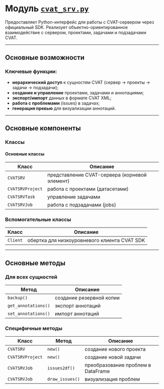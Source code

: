 # Модуль [`cvat_srv.py`](https://github.com/NikitaShubin/dl_utils/blob/main/cvat_srv.py "Перейти к модулю")

Предоставляет Python-интерфейс для работы с CVAT-сервером через официальный SDK. Реализует объектно-ориентированное взаимодействие с сервером, проектами, задачами и подзадачами CVAT.

---

## Основные возможности

### Ключевые функции:
- **иерархический доступ** к сущностям CVAT (сервер → проекты → задачи → подзадачи);
- **создание и управление** проектами, задачами и аннотациями;
- **экспорт/импорт** данных в формате CVAT XML;
- **работа с проблемами** (issues) в задачах;
- **генерация превью** для визуализации аннотаций.

---

## Основные компоненты

### Классы

#### Основные классы
| Класс            | Описание                                      |
|------------------|-----------------------------------------------|
| `CVATSRV`        | представление CVAT-сервера (корневой элемент) |
| `CVATSRVProject` | работа с проектами (датасетами)               |
| `CVATSRVTask`    | управление задачами                           |
| `CVATSRVJob`     | работа с подзадачами (jobs)                   |

### Вспомогательные классы
| Класс    | Описание                                     |
|----------|----------------------------------------------|
| `Client` | обертка для низкоуровневого клиента CVAT SDK |

---

## Основные методы

### Для всех сущностей
| Метод               | Описание                 |
|---------------------|--------------------------|
| `backup()`          | создание резервной копии |
| `get_annotations()` | экспорт аннотаций        |
| `set_annotations()` | импорт аннотаций         |

### Специфичные методы
| Класс            | Метод          | Описание                           |
|------------------|----------------|------------------------------------|
| `CVATSRV`        | `new()`        | создание нового проекта            |
| `CVATSRVProject` | `new()`        | создание новой задачи              |
| `CVATSRVJob`     | `issues2df()`  | преобразование проблем в DataFrame |
| `CVATSRVJob`     | `draw_issues()` | визуализация проблем               |

